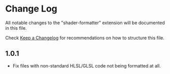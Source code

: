 # Change Log

All notable changes to the "shader-formatter" extension will be documented in this file.

Check [Keep a Changelog](http://keepachangelog.com/) for recommendations on how to structure this file.

## 1.0.1

- Fix files with non-standard HLSL/GLSL code not being formatted at all.